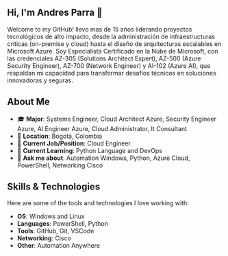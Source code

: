 ## Hi, I'm Andres Parra 👋

Welcome to my GitHub! llevo mas de 15 años liderando proyectos tecnológicos de alto impacto, desde la administración de infraestructuras críticas (on-premise y cloud) hasta el diseño de arquitecturas escalables en Microsoft Azure. Soy Especialista Certificado en la Nube de Microsoft, con las credenciales AZ-305 (Solutions Architect Expert), AZ-500 (Azure Security Engineer), AZ-700 (Network Engineer) y AI-102 (Azure AI), que respaldan mi capacidad para transformar desafíos técnicos en soluciones innovadoras y seguras. 

## About Me

- 🎓 **Major**: Systems Engineer, Cloud Architect Azure, Security Engineer Azure, AI Engineer Azure, Cloud Administrator, It Consultant
- 📍 **Location**: Bogotá, Colombia  
- 💼 **Current Job/Position**: Cloud Engineer
- 🌱 **Current Learning**: Python Language and DevOps  
- 💬 **Ask me about**: Automation Windows, Python, Azure Cloud, PowerShell, Networking Cisco

## Skills & Technologies

Here are some of the tools and technologies I love working with:

- **OS**: Windows and Linux
- **Languages**: PowerShell, Python
- **Tools**: GitHub, Git, VSCode
- **Networking**: Cisco
- **Other**: Automation Anywhere

[//]: # (## Projects)

[//]: # ()
[//]: # (Here are some of my favorite repositories and projects:)

[//]: # ()
[//]: # (- [Project 1]&#40;https://github.com/yourusername/project1&#41; - Brief description of your project.)


<!--
**andresparrav/andresparrav** is a ✨ _special_ ✨ repository because its `README.md` (this file) appears on your GitHub profile.

Here are some ideas to get you started:

- 🔭 I’m currently working on ...
- 🌱 I’m currently learning ...
- 👯 I’m looking to collaborate on ...
- 🤔 I’m looking for help with ...
- 💬 Ask me about ...
- 📫 How to reach me: ...
- 😄 Pronouns: ...
- ⚡ Fun fact: ...
-->
